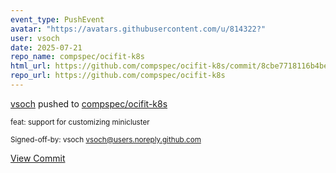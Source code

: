 ```yaml
---
event_type: PushEvent
avatar: "https://avatars.githubusercontent.com/u/814322?"
user: vsoch
date: 2025-07-21
repo_name: compspec/ocifit-k8s
html_url: https://github.com/compspec/ocifit-k8s/commit/8cbe7718116b4beed06d76a9f4e724bffdea6f31
repo_url: https://github.com/compspec/ocifit-k8s
---
```


<a href='https://github.com/vsoch' target='_blank'>vsoch</a> pushed to <a href='https://github.com/compspec/ocifit-k8s' target='_blank'>compspec/ocifit-k8s</a>

<small>feat: support for customizing minicluster

Signed-off-by: vsoch <vsoch@users.noreply.github.com></small>

<a href='https://github.com/compspec/ocifit-k8s/commit/8cbe7718116b4beed06d76a9f4e724bffdea6f31' target='_blank'>View Commit</a>